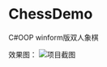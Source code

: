 # ChessDemo
C#OOP winform版双人象棋

效果图：
    ![项目截图]('https://github.com/luokui666/ChessDemo/blob/master/ChessDemo/projectSub/sub.png')
